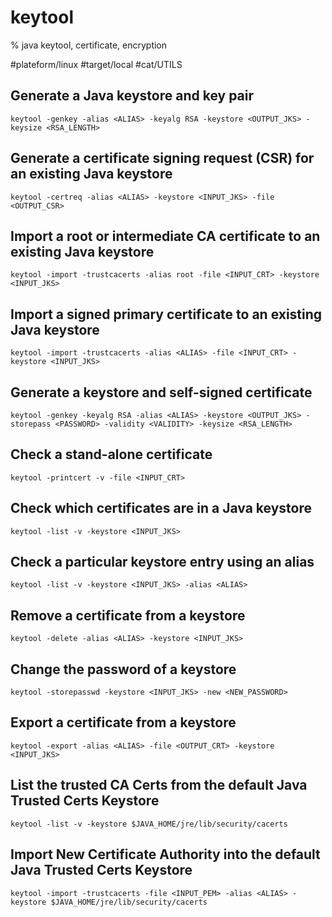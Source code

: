 # keytool

% java keytool, certificate, encryption

#plateform/linux #target/local  #cat/UTILS 

## Generate a Java keystore and key pair
```
keytool -genkey -alias <ALIAS> -keyalg RSA -keystore <OUTPUT_JKS> -keysize <RSA_LENGTH>
```

## Generate a certificate signing request (CSR) for an existing Java keystore
```
keytool -certreq -alias <ALIAS> -keystore <INPUT_JKS> -file <OUTPUT_CSR>
```

## Import a root or intermediate CA certificate to an existing Java keystore
```
keytool -import -trustcacerts -alias root -file <INPUT_CRT> -keystore <INPUT_JKS>
```

## Import a signed primary certificate to an existing Java keystore
```
keytool -import -trustcacerts -alias <ALIAS> -file <INPUT_CRT> -keystore <INPUT_JKS>
```

## Generate a keystore and self-signed certificate
```
keytool -genkey -keyalg RSA -alias <ALIAS> -keystore <OUTPUT_JKS> -storepass <PASSWORD> -validity <VALIDITY> -keysize <RSA_LENGTH>
```

## Check a stand-alone certificate
```
keytool -printcert -v -file <INPUT_CRT>
```

## Check which certificates are in a Java keystore
```
keytool -list -v -keystore <INPUT_JKS>
```

## Check a particular keystore entry using an alias
```
keytool -list -v -keystore <INPUT_JKS> -alias <ALIAS>
```

## Remove a certificate from a keystore
```
keytool -delete -alias <ALIAS> -keystore <INPUT_JKS>
```

## Change the password of a keystore
```
keytool -storepasswd -keystore <INPUT_JKS> -new <NEW_PASSWORD>
```

## Export a certificate from a keystore
```
keytool -export -alias <ALIAS> -file <OUTPUT_CRT> -keystore <INPUT_JKS>
```

## List the trusted CA Certs from the default Java Trusted Certs Keystore
```
keytool -list -v -keystore $JAVA_HOME/jre/lib/security/cacerts
```

## Import New Certificate Authority into the default Java Trusted Certs Keystore
```
keytool -import -trustcacerts -file <INPUT_PEM> -alias <ALIAS> -keystore $JAVA_HOME/jre/lib/security/cacerts
```
